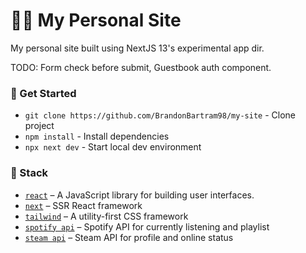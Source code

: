 # 🧑‍💻 My Personal Site
My personal site built using NextJS 13's experimental app dir.

TODO: Form check before submit, Guestbook auth component.

### :hammer: Get Started

- `git clone https://github.com/BrandonBartram98/my-site` - Clone project
- `npm install` - Install dependencies
- `npx next dev` - Start local dev environment

### :panda_face: Stack
- [`react`](https://reactjs.org) &ndash; A JavaScript library for building user interfaces.
- [`next`](https://nextjs.org/) &ndash; SSR React framework
- [`tailwind`](https://tailwindcss.com/) &ndash; A utility-first CSS framework
- [`spotify api`](https://developer.spotify.com/documentation/web-api/) &ndash; Spotify API for currently listening and playlist
- [`steam api`](https://partner.steamgames.com/doc/webapi_overview) &ndash; Steam API for profile and online status

